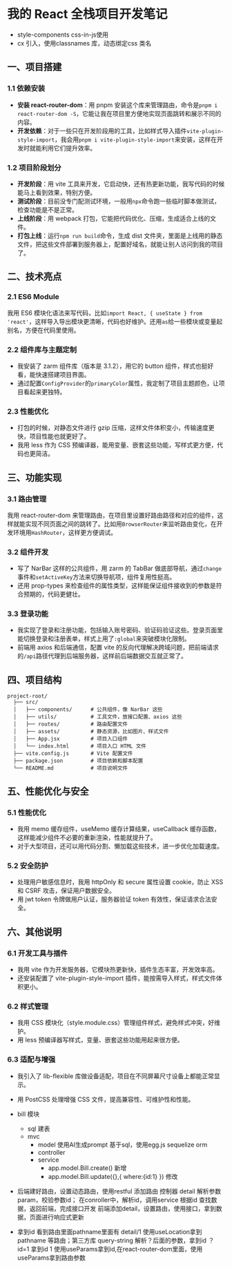 # 我的 React 全栈项目开发笔记
- style-components css-in-js使用
- cx 引入，使用classnames 库，动态绑定css 类名
## 一、项目搭建

### 1.1 依赖安装

- **安装 react-router-dom**：用 pnpm 安装这个库来管理路由，命令是`pnpm i react-router-dom -S`，它能让我在项目里方便地实现页面跳转和展示不同的内容。
- **开发依赖**：对于一些只在开发阶段用的工具，比如样式导入插件`vite-plugin-style-import`，我会用`pnpm i vite-plugin-style-import`来安装，这样在开发时就能利用它们提升效率。

### 1.2 项目阶段划分

- **开发阶段**：用 vite 工具来开发，它启动快，还有热更新功能，我写代码的时候能马上看到效果，特别方便。
- **测试阶段**：目前没专门配测试环境，一般用`npx`命令跑一些临时脚本做测试，检查功能是不是正常。
- **上线阶段**：用 webpack 打包，它能把代码优化、压缩，生成适合上线的文件。
- **打包上线**：运行`npm run build`命令，生成 dist 文件夹，里面是上线用的静态文件，把这些文件部署到服务器上，配置好域名，就能让别人访问到我的项目了。

## 二、技术亮点

### 2.1 ES6 Module

我用 ES6 模块化语法来写代码，比如`import React, { useState } from 'react'`，这样导入导出模块更清晰，代码也好维护。还用`as`给一些模块或变量起别名，方便在代码里使用。

### 2.2 组件库与主题定制

- 我安装了 zarm 组件库（版本是 3.1.2），用它的 button 组件，样式也挺好看，能快速搭建项目界面。
- 通过配置`ConfigProvider`的`primaryColor`属性，我定制了项目主题颜色，让项目看起来更独特。

### 2.3 性能优化

- 打包的时候，对静态文件进行 gzip 压缩，这样文件体积变小，传输速度更快，项目性能也就更好了。
- 我用 less 作为 CSS 预编译器，能用变量、嵌套这些功能，写样式更方便，代码也更简洁。

## 三、功能实现

### 3.1 路由管理

我用 react-router-dom 来管理路由，在项目里设置好路由路径和对应的组件，这样就能实现不同页面之间的跳转了。比如用`BrowserRouter`来监听路由变化，在开发环境用`HashRouter`，这样更方便调试。

### 3.2 组件开发

- 写了 NarBar 这样的公共组件，用 zarm 的 TabBar 做底部导航，通过`change`事件和`setActiveKey`方法来切换导航项，组件复用性挺高。
- 还用 prop-types 来检查组件的属性类型，这样能保证组件接收到的参数是符合预期的，代码更健壮。

### 3.3 登录功能

- 我实现了登录和注册功能，包括输入账号密码、验证码验证这些。登录页面里能切换登录和注册表单，样式上用了`:global`来突破模块化限制。
- 前端用 axios 和后端通信，配置 vite 的反向代理解决跨域问题，把前端请求的`/api`路径代理到后端服务器，这样前后端数据交互就正常了。

## 四、项目结构

```
project-root/
  ├── src/
  │   ├── components/      # 公共组件，像 NarBar 这些
  │   ├── utils/           # 工具文件，放接口配置、axios 这些
  │   ├── routes/          # 路由配置文件
  │   ├── assets/          # 静态资源，比如图片、样式文件
  │   ├── App.jsx          # 项目入口组件
  │   └── index.html       # 项目入口 HTML 文件
  ├── vite.config.js       # Vite 配置文件
  ├── package.json         # 项目依赖和脚本配置
  └── README.md            # 项目说明文件
```

## 五、性能优化与安全

### 5.1 性能优化

- 我用 memo 缓存组件，useMemo 缓存计算结果，useCallback 缓存函数，这样能减少组件不必要的重新渲染，性能就提升了。
- 对于大型项目，还可以用代码分割、懒加载这些技术，进一步优化加载速度。

### 5.2 安全防护

- 处理用户敏感信息时，我用 httpOnly 和 secure 属性设置 cookie，防止 XSS 和 CSRF 攻击，保证用户数据安全。
- 用 jwt token 令牌做用户认证，服务器验证 token 有效性，保证请求合法安全。

## 六、其他说明

### 6.1 开发工具与插件

- 我用 vite 作为开发服务器，它模块热更新快，插件生态丰富，开发效率高。
- 还安装配置了 vite-plugin-style-import 插件，能按需导入样式，样式文件体积更小。

### 6.2 样式管理

- 我用 CSS 模块化（style.module.css）管理组件样式，避免样式冲突，好维护。
- 用 less 预编译器写样式，变量、嵌套这些功能用起来很方便。

### 6.3 适配与增强

- 我引入了 lib-flexible 库做设备适配，项目在不同屏幕尺寸设备上都能正常显示。
- 用 PostCSS 处理增强 CSS 文件，提高兼容性、可维护性和性能。

- bill 模块
  - sql 建表
  - mvc 
    - model 使用AI生成prompt 基于sql，使用egg.js sequelize orm
    - controller
    - service
      - app.model.Bill.create() 新增
      - app.model.Bill.update({},{
        where:{id:1}
      }) 修改

- 后端建好路由，设置动态路由，使用restful 添加路由
      控制器 detail 解析参数param，校验参数id；
      在conroller中，解析id，调用service 根据id 查找数据，返回前端，完成接口开发
      前端添加detail，设置路由，使用接口，拿到数据，页面进行响应式更新
- 拿到id 看到路由里面pathname里面有 detail/1
  使用useLocation拿到pathname 等路由；第三方库 query-string 解析？后面的参数，拿到id
  ？id=1 拿到id 1
  使用useParams拿到id,在react-router-dom里面，使用useParams拿到路由参数
